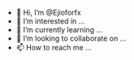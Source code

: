 - 👋 Hi, I’m @Ejioforfx
- 👀 I’m interested in ...
- 🌱 I’m currently learning ...
- 💞️ I’m looking to collaborate on ...
- 📫 How to reach me ...

<!---
Ejioforfx/Ejioforfx is a ✨ special ✨ repository because its `README.md` (this file) appears on your GitHub profile.
You can click the Preview link to take a look at your changes.
--->
